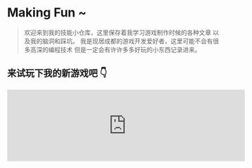 #  Making Fun ~ 

> 欢迎来到我的技能小仓库，这里保存着我学习游戏制作时候的各种文章
> 以及我的脑洞和踩坑。
>我是现居成都的游戏开发爱好者，这里可能不会有很多高深的编程技术
>但是一定会有许许多多好玩的小东西记录进来。

## 来试玩下我的新游戏吧 👇
<iframe frameborder="0" src="https://itch.io/embed/475330" width="552" height="167"></iframe>
